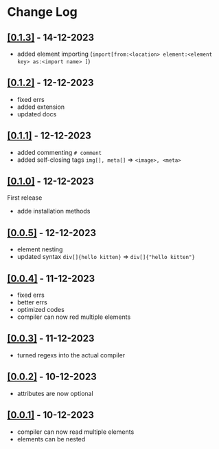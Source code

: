 # Change Log

## [[0.1.3]](https://github.com/418e/Kitten/commits/main/) - 14-12-2023

- added element importing (`import[from:<location> element:<element key> as:<import name> ]`)

## [[0.1.2]](https://github.com/418e/Kitten/commits/main/) - 12-12-2023

- fixed errs
- added extension
- updated docs

## [[0.1.1]](https://github.com/418e/Kitten/commits/main/) - 12-12-2023

- added commenting `# comment`
- added self-closing tags `img[], meta[]` => `<image>, <meta>`

## [[0.1.0]](https://github.com/418e/Kitten/commits/main/) - 12-12-2023

First release

- adde installation methods

## [[0.0.5]](https://github.com/418e/Kitten/commits/main/) - 12-12-2023

- element nesting
- updated syntax `div[]{hello kitten}` => `div[]{"hello kitten"}`

## [[0.0.4]](https://github.com/418e/Kitten/commits/main/) - 11-12-2023

- fixed errs
- better errs
- optimized codes
- compiler can now red multiple elements

## [[0.0.3]](https://github.com/418e/Kitten/commits/main/) - 11-12-2023

- turned regexs into the actual compiler

## [[0.0.2]](https://github.com/418e/Kitten/commits/main/) - 10-12-2023

- attributes are now optional

## [[0.0.1]](https://github.com/418e/Kitten/commits/main/) - 10-12-2023

- compiler can now read multiple elements
- elements can be nested
